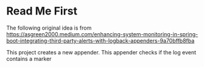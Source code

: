 # Read Me First

The following original idea is from  
https://asgreen2000.medium.com/enhancing-system-monitoring-in-spring-boot-integrating-third-party-alerts-with-logback-appenders-9a70bffb8fba

This project creates a new appender. This appender checks if the log event contains a marker